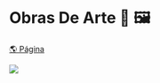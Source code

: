 # Obras De Arte 🎨 🖼

[🌎 Página](https://andressadacosta.github.io/obrasDeArte/)

<img src="https://github.com/AndressaDaCosta/obrasDeArte/blob/main/Captura%20de%20Tela%202022-04-10%20a%CC%80s%2015.57.24.png?raw=true">
 
